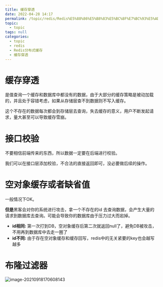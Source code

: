 ```yaml
---
title: 缓存穿透
date: 2022-04-28 14:17
permalink: /topic/redis/Redis%E5%88%86%E5%B8%83%E5%BC%8F%E7%BC%93%E5%AD%98/%E7%BC%93%E5%AD%98%E7%A9%BF%E9%80%8F
topic: 
  - topic
tags: null
categories: 
  - topic
  - redis
  - Redis分布式缓存
  - 缓存穿透
---
```

# 缓存穿透

是值查询一个缓存和数据库中都没有的数据，由于大部分的缓存策略是被动加载的，并且处于容错考虑，如果从存储层查不到数据则不写入缓存。

这个不存在的数据每次都会到存储层去查询，失去缓存的意义，用户不断发起请求，量大甚至可以导致缓存雪崩。

# 接口校验

不要相信前端传来的东西，所以数据一定要在后端进行校验。

我们可以在接口层添加校验，不合法的直接返回即可，没必要做后续的操作。

# 空对象缓存或者缺省值

一般情况下OK。

**但是**黑客会对你的系统进行攻击，拿一个不存在的id 去查询数据，会产生大量的请求到数据库去查询。可能会导致你的数据库由于压力过大而宕掉。

+ **id相同:** 第一次打到DB，空对象缓存后第二次就返回null了，避免DB被攻击，不用再到数据库中去走一圈了
+ **id不同:** 由于存在空对象缓存和缓存回写，redis中的无关紧要的key也会越写越多

# 布隆过滤器

![image-20210918170608143](https://www.shiyitopo.tech/uPic/image-20210918170608143.png)
